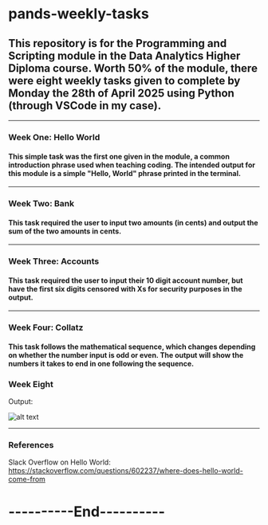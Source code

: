 # pands-weekly-tasks


## This repository is for the Programming and Scripting module in the Data Analytics Higher Diploma course. Worth 50% of the module, there were eight weekly tasks given to complete by Monday the 28th of April 2025 using Python (through VSCode in my case). 

----------
### Week One: Hello World

#### This simple task was the first one given in the module, a common introduction phrase used when teaching coding. The intended output for this module is a simple "Hello, World" phrase printed in the terminal.

----------
### Week Two: Bank

#### This task required the user to input two amounts (in cents) and output the sum of the two amounts in cents. 

----------
### Week Three: Accounts

#### This task required the user to input their 10 digit account number, but have the first six digits censored with Xs for security purposes in the output.

----------
### Week Four: Collatz

#### This task follows the mathematical sequence, which changes depending on whether the number input is odd or even. The output will show the numbers it takes to end in one following the sequence.

### Week Eight
Output: 

![alt text](Week8_Plottask_output_FaolánHamilton.png)

----------

### References
Slack Overflow on Hello World: https://stackoverflow.com/questions/602237/where-does-hello-world-come-from

# ----------End---------- #